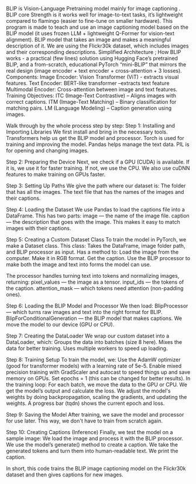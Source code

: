 BLIP is Vision-Language Pretraining model mainly for image captioning . BLIP core Strength is it works well for image-to-text tasks, it’s lightweight compared to flamingo (easier to fine-tune on smaller hardware). This program is made to teach and use an image captioning model based on the BLIP model (it uses frozen LLM + lightweight Q-Former for vision-text alignment). BLIP model that takes an image and makes a meaningful description of it. We are using the Flickr30k dataset, which includes images and their corresponding descriptions. 
Simplified Architecture ; How BLIP works - 
a practical (few lines) solution using Hugging Face’s pretrained BLIP, and
a from-scratch, educational PyTorch “mini-BLIP” that mirrors the real design (image encoder + text encoder + cross-attention + 3 losses).
Components:
Image Encoder: Vision Transformer (ViT) - extracts visual features.
Text Encoder: BERT-like transformer –extracts text feature
Multimodal Encoder: Cross-attention between image and text features.
Training Objectives:
ITC (Image-Text Contrastive) – Aligns images with correct captions.
ITM (Image-Text Matching) – Binary classification for matching pairs.
LM (Language Modeling) – Caption generation using images.

Walk through by the whole process step by step:
Step 1: Installing and Importing Libraries
We first install and bring in the necessary tools.
Transformers help us get the BLIP model and processor.
Torch is used for training and improving the model.
Pandas helps manage the text data.
PIL is for opening and changing images.
 
Step 2: Preparing the Device
Next, we check if a GPU (CUDA) is available. If it is, we use it for faster training. If not, we use the CPU. We also use cuDNN features to make training on GPUs faster.
 
Step 3: Setting Up Paths
We give the path where our dataset is:
The folder that has all the images. 
The text file that has the names of the images and their captions.
 
Step 4: Loading the Dataset
We use Pandas to load the captions file into a DataFrame.
This has two parts:
image — the name of the image file.
caption — the description that goes with the image.
This makes it easy to match images with their captions.
 
 

Step 5: Creating a Custom Dataset Class
To train the model in PyTorch, we make a Dataset class.
This class:
Takes the DataFrame, image folder path, and BLIP processor as input. 
Has a method to:
Load the image from the computer.
Make it in RGB format.
Get the caption.
Use the BLIP processor to make both the image and text into forms the model can use.
 
The processor handles turning text into tokens and normalizing images, returning:
pixel_values — the image as a tensor.
input_ids — the tokens of the caption.
attention_mask — which tokens need attention (non-padding ones).
 
Step 6: Loading the BLIP Model and Processor
We then load:
BlipProcessor — which turns raw images and text into the right format for BLIP.
BlipForConditionalGeneration — the BLIP model that makes captions.
We move the model to our device (GPU or CPU).
 
Step 7: Creating the DataLoader
We wrap our custom dataset into a DataLoader, which:
Groups the data into batches (size 8 here).
Mixes the data for better training.
Uses multiple workers to speed up loading.
 
 

Step 8: Training Setup
To train the model, we:
Use the AdamW optimizer (good for transformer models) with a learning rate of 5e-5.
Enable mixed precision training with GradScaler and autocast to speed things up and save memory on GPUs.
Set epochs = 1 (this can be changed for better results).
In the training loop:
For each batch, we move the data to the GPU or CPU.
We get the model’s output and calculate the loss.
We adjust the model's weights by doing backpropagation, scaling the gradients, and updating the weights.
A progress bar (tqdn) shows the current epoch and loss.
 
Step 9: Saving the Model
After training, we save the model and processor for use later. This way, we don't have to train from scratch again.
 
Step 10: Creating Captions (Inference)
Finally, we test the model on a sample image:
We load the image and process it with the BLIP processor.
We use the model’s generate() method to create a caption.
We take the generated tokens and turn them into human-readable text.
We print the caption.
 
In short, this code trains the BLIP image captioning model on the Flickr30k dataset and then gives captions for new images.
